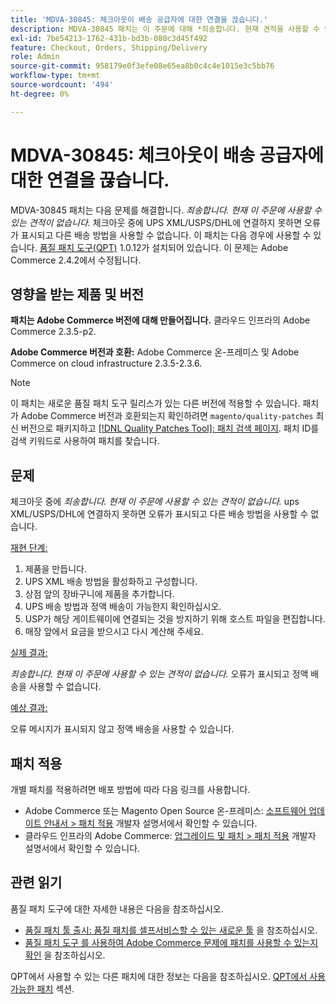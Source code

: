 ```yaml
---
title: 'MDVA-30845: 체크아웃이 배송 공급자에 대한 연결을 끊습니다.'
description: MDVA-30845 패치는 이 주문에 대해 *죄송합니다. 현재 견적을 사용할 수 없습니다.* 체크아웃 중에 UPS XML/USPS/DHL에 연결하지 못하면 오류가 표시되고 다른 배송 방법을 사용할 수 없는 문제를 해결합니다. 이 패치는 [Quality Patches Tool (QPT)](/help/announcements/adobe-commerce-announcements/magento-quality-patches-released-new-tool-to-self-serve-quality-patches.md) 1.0.12가 설치된 경우 사용할 수 있습니다. 이 문제는 Adobe Commerce 2.4.2에서 수정됩니다.
exl-id: 7be54213-1762-431b-bd3b-080c3d45f492
feature: Checkout, Orders, Shipping/Delivery
role: Admin
source-git-commit: 958179e0f3efe08e65ea8b0c4c4e1015e3c5bb76
workflow-type: tm+mt
source-wordcount: '494'
ht-degree: 0%

---
```


# MDVA-30845: 체크아웃이 배송 공급자에 대한 연결을 끊습니다.

MDVA-30845 패치는 다음 문제를 해결합니다. *죄송합니다. 현재 이 주문에 사용할 수 있는 견적이 없습니다.* 체크아웃 중에 UPS XML/USPS/DHL에 연결하지 못하면 오류가 표시되고 다른 배송 방법을 사용할 수 없습니다. 이 패치는 다음 경우에 사용할 수 있습니다. [품질 패치 도구(QPT)](/help/announcements/adobe-commerce-announcements/magento-quality-patches-released-new-tool-to-self-serve-quality-patches.md) 1.0.12가 설치되어 있습니다. 이 문제는 Adobe Commerce 2.4.2에서 수정됩니다.

## 영향을 받는 제품 및 버전

**패치는 Adobe Commerce 버전에 대해 만들어집니다.** 클라우드 인프라의 Adobe Commerce 2.3.5-p2.

**Adobe Commerce 버전과 호환:** Adobe Commerce 온-프레미스 및 Adobe Commerce on cloud infrastructure 2.3.5-2.3.6.

>[!NOTE]
>
>이 패치는 새로운 품질 패치 도구 릴리스가 있는 다른 버전에 적용할 수 있습니다. 패치가 Adobe Commerce 버전과 호환되는지 확인하려면 `magento/quality-patches` 최신 버전으로 패키지하고 [[!DNL Quality Patches Tool]: 패치 검색 페이지](https://devdocs.magento.com/quality-patches/tool.html#patch-grid). 패치 ID를 검색 키워드로 사용하여 패치를 찾습니다.

## 문제

체크아웃 중에 *죄송합니다. 현재 이 주문에 사용할 수 있는 견적이 없습니다.* ups XML/USPS/DHL에 연결하지 못하면 오류가 표시되고 다른 배송 방법을 사용할 수 없습니다.

<u>재현 단계:</u>

1. 제품을 만듭니다.
1. UPS XML 배송 방법을 활성화하고 구성합니다.
1. 상점 앞의 장바구니에 제품을 추가합니다.
1. UPS 배송 방법과 정액 배송이 가능한지 확인하십시오.
1. USP가 해당 게이트웨이에 연결되는 것을 방지하기 위해 호스트 파일을 편집합니다.
1. 매장 앞에서 요금을 받으시고 다시 계산해 주세요.

<u>실제 결과:</u>

*죄송합니다. 현재 이 주문에 사용할 수 있는 견적이 없습니다.* 오류가 표시되고 정액 배송을 사용할 수 없습니다.

<u>예상 결과:</u>

오류 메시지가 표시되지 않고 정액 배송을 사용할 수 있습니다.

## 패치 적용

개별 패치를 적용하려면 배포 방법에 따라 다음 링크를 사용합니다.

* Adobe Commerce 또는 Magento Open Source 온-프레미스: [소프트웨어 업데이트 안내서 > 패치 적용](https://devdocs.magento.com/guides/v2.4/comp-mgr/patching/mqp.html) 개발자 설명서에서 확인할 수 있습니다.
* 클라우드 인프라의 Adobe Commerce: [업그레이드 및 패치 > 패치 적용](https://devdocs.magento.com/cloud/project/project-patch.html) 개발자 설명서에서 확인할 수 있습니다.


## 관련 읽기

품질 패치 도구에 대한 자세한 내용은 다음을 참조하십시오.

* [품질 패치 툴 출시: 품질 패치를 셀프서비스할 수 있는 새로운 툴](/help/announcements/adobe-commerce-announcements/magento-quality-patches-released-new-tool-to-self-serve-quality-patches.md) 을 참조하십시오.
* [품질 패치 도구 를 사용하여 Adobe Commerce 문제에 패치를 사용할 수 있는지 확인](/help/support-tools/patches-available-in-qpt-tool/check-patch-for-magento-issue-with-magento-quality-patches.md) 을 참조하십시오.

QPT에서 사용할 수 있는 다른 패치에 대한 정보는 다음을 참조하십시오. [QPT에서 사용 가능한 패치](https://support.magento.com/hc/en-us/sections/360010506631-Patches-available-in-MQP-tool-) 섹션.
